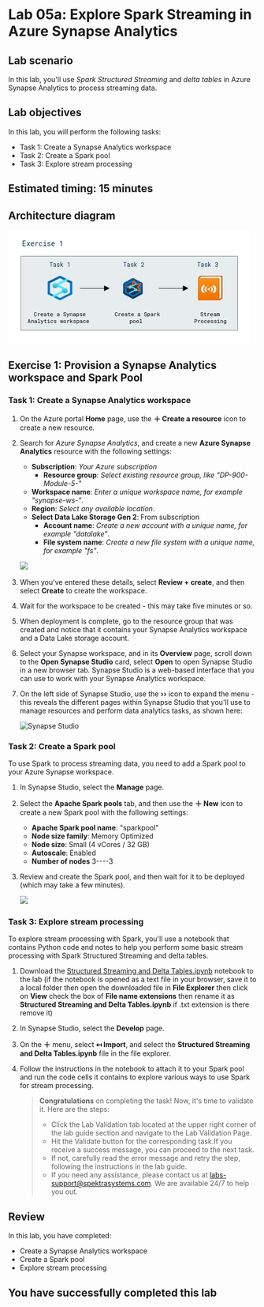 # Lab 05a: Explore Spark Streaming in Azure Synapse Analytics

## Lab scenario 
In this lab, you'll use *Spark Structured Streaming* and *delta tables* in Azure Synapse Analytics to process streaming data.

## Lab objectives

In this lab, you will perform the following tasks:

+ Task 1: Create a Synapse Analytics workspace
+ Task 2: Create a Spark pool
+ Task 3: Explore stream processing
  
## Estimated timing: 15 minutes

## Architecture diagram

![](images/dp900module(5a).png)

## Exercise 1: Provision a Synapse Analytics workspace and Spark Pool

### Task 1: Create a Synapse Analytics workspace
    
1. On the Azure portal **Home** page, use the **&#65291; Create a resource** icon to create a new resource.
1. Search for *Azure Synapse Analytics*, and create a new **Azure Synapse Analytics** resource with the following settings:
    - **Subscription**: *Your Azure subscription*
        - **Resource group**: *Select existing resource group, like "DP-900-Module-5-<inject key="DeploymentID" enableCopy="false"/>"*
    - **Workspace name**: *Enter a unique workspace name, for example "synapse-ws-<inject key="DeploymentID" enableCopy="false"/>"*.
    - **Region**: *Select any available location*.
    - **Select Data Lake Storage Gen 2**: From subscription
        - **Account name**: *Create a new account with a unique name, for example "datalake<inject key="DeploymentID" enableCopy="false"/>"*.
        - **File system name**: *Create a new file system with a unique name, for example "fs<inject key="DeploymentID" enableCopy="false"/>"*.
    
    ![](images/DP900_lab5a_1.png)
    
1. When you've entered these details, select **Review + create**, and then select **Create** to create the workspace.
1. Wait for the workspace to be created - this may take five minutes or so.
1. When deployment is complete, go to the resource group that was created and notice that it contains your Synapse Analytics workspace and a Data Lake storage account.
   
1.  Select your Synapse workspace, and in its  **Overview**  page, scroll down to the  **Open Synapse Studio**  card, select  **Open**  to open Synapse Studio in a new browser tab. Synapse Studio is a web-based interface that you can use to work with your Synapse Analytics workspace.
    
1.  On the left side of Synapse Studio, use the  **››**  icon to expand the menu - this reveals the different pages within Synapse Studio that you'll use to manage resources and perform data analytics tasks, as shown here:
    
    ![Synapse Studio](images/synapse-studio1.png)
    
 
 ### Task 2: Create a Spark pool

To use Spark to process streaming data, you need to add a Spark pool to your Azure Synapse workspace.

1. In Synapse Studio, select the **Manage** page.
1. Select the **Apache Spark pools** tab, and then use the **&#65291; New** icon to create a new Spark pool with the following settings:
    - **Apache Spark pool name**: "sparkpool<inject key="DeploymentID" enableCopy="false"/>"
    - **Node size family**: Memory Optimized
    - **Node size**: Small (4 vCores / 32 GB)
    - **Autoscale**: Enabled
    - **Number of nodes** 3----3
1. Review and create the Spark pool, and then wait for it to be deployed (which may take a few minutes).
   
   ![](images/DP900_lab5a_2.png)

### Task 3: Explore stream processing

To explore stream processing with Spark, you'll use a notebook that contains Python code and notes to help you perform some basic stream processing with Spark Structured Streaming and delta tables.

1. Download the [Structured Streaming and Delta Tables.ipynb](https://github.com/MicrosoftLearning/DP-900T00A-Azure-Data-Fundamentals/raw/master/streaming/Spark%20Structured%20Streaming%20and%20Delta%20Tables.ipynb) notebook to the lab (if the notebook is opened as a text file in your browser, save it to a local folder then open the downloaded file in **File Explorer** then click on **View** check the box of **File name extensions** then rename it as **Structured Streaming and Delta Tables.ipynb** if .txt extension is there remove it)
1. In Synapse Studio, select the **Develop** page.
1. On the **&#65291;** menu, select **&#8612; Import**, and select the **Structured Streaming and Delta Tables.ipynb** file in the file explorer.
1. Follow the instructions in the notebook to attach it to your Spark pool and run the code cells it contains to explore various ways to use Spark for stream processing.

   > **Congratulations** on completing the task! Now, it's time to validate it. Here are the steps:
   > - Click the Lab Validation tab located at the upper right corner of the lab guide section and navigate to the Lab Validation Page.
   > - Hit the Validate button for the corresponding task.If you receive a success message, you can proceed to the next task. 
   > - If not, carefully read the error message and retry the step, following the instructions in the lab guide.
   > - If you need any assistance, please contact us at labs-support@spektrasystems.com. We are available 24/7 to help you out.

## Review
In this lab, you have completed:
- Create a Synapse Analytics workspace
- Create a Spark pool
- Explore stream processing
  
## You have successfully completed this lab


